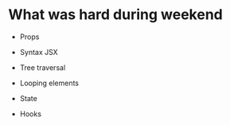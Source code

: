 # What was hard during weekend

- Props
- Syntax JSX
- Tree traversal
- Looping elements


- State
- Hooks